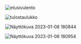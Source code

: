 
![etusivulento](https://user-images.githubusercontent.com/111982679/211206856-26f771cf-c1cd-45e6-94dd-d16f12812c51.png)

![tulostaulukko](https://user-images.githubusercontent.com/111982679/211206927-53f0a9b3-5868-4fdf-9c92-de17a8cc2299.png)

![Näyttökuva 2023-01-08 180844](https://user-images.githubusercontent.com/111982679/211207005-3a497eaa-9b27-4327-a9b7-e06556a3fc64.png)

![Näyttökuva 2023-01-08 180954](https://user-images.githubusercontent.com/111982679/211207039-5b513312-563a-4cb1-94e3-ee7ef81b3d1b.png)
